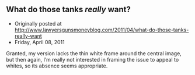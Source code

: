 ## What do those tanks <em>really</em> want?

 * Originally posted at http://www.lawyersgunsmoneyblog.com/2011/04/what-do-those-tanks-really-want
 * Friday, April 08, 2011

[](http://lawyersgunsmon.wpengine.com/wp-content/uploads/2011/04/tanks01.jpg)Granted, my version lacks the thin white frame around the central image, but then again, I’m really not interested in framing the issue to appeal to whites, so its absence seems appropriate.